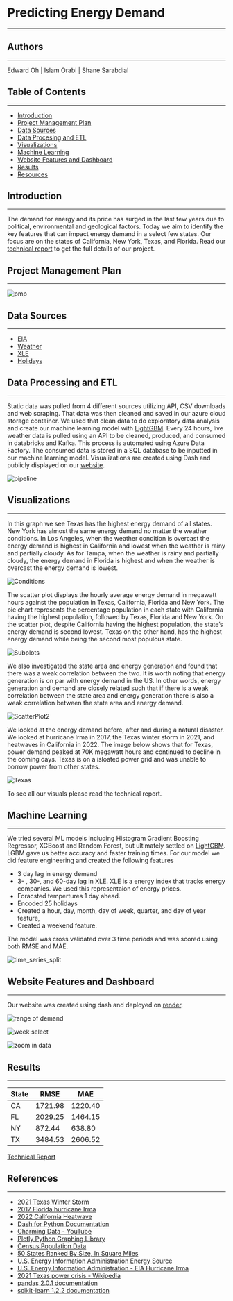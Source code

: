 # Predicting Energy Demand

---

## Authors

---

Edward Oh | Islam Orabi | Shane Sarabdial

## Table of Contents

---

- [Introduction](#introduction)
- [Project Management Plan](#project-management-plan)
- [Data Sources](#data-sources)
- [Data Procesing and ETL](#data-processing-and-etl)
- [Visualizations](#visualizations)
- [Machine Learning](#machine-learning)
- [Website Features and Dashboard](#website-features-and-dashboard)
- [Results](#results)
- [Resources](#references)

## Introduction

---

The demand for energy and its price has surged in the last few years due to political, environmental and geological factors. Today we aim to identify the key features that can impact energy demand in a select few states. Our focus are on the states of California, New York, Texas, and Florida. Read our [technical report](https://github.com/shane-sarabdial/WeatherWatts-/blob/main/Deliverables/TechnicalReport.pdf) to get the full details of our project.

## Project Management Plan

---

![pmp](/Images/Trello.png)

## Data Sources

---

- [EIA](https://www.eia.gov/opendata/)
- [Weather](https://www.visualcrossing.com/)
- [XLE](https://finance.yahoo.com/quote/XLE/history?p=XLE)
- [Holidays](https://www.timeanddate.com/holidays/us/)

## Data Processing and ETL

---

Static data was pulled from 4 different sources utilizing API, CSV downloads and web scraping. That data was then cleaned and saved in our azure cloud storage container. We used that clean data to do exploratory data analysis and create our machine learning model with [LightGBM](https://lightgbm.readthedocs.io/en/latest/pythonapi/lightgbm.LGBMRegressor.html). Every 24 hours, live weather data is pulled using an API to be cleaned, produced, and consumed in databricks and Kafka. This process is automated using Azure Data Factory. The consumed data is stored in a SQL database to be inputted in our machine learning model. Visualizations are created using Dash and publicly displayed on our [website](https://weatherwatts.onrender.com/).

![pipeline](/Images/FinalPipeline.png)

## Visualizations

---

In this graph we see Texas has the highest energy demand of all states. New York has almost the same energy demand no matter the weather conditions. In Los Angeles, when the weather condition is overcast the energy demand is highest in California and lowest when the weather is rainy and partially cloudy. As for Tampa, when the weather is rainy and partially cloudy, the energy demand in Florida is highest and when the weather is overcast the energy demand is lowest.

![Conditions](/Images/EDA/conditions_barchart.png)

The scatter plot displays the hourly average energy demand in megawatt hours against the population in Texas, California, Florida and New York. The pie chart represents the percentage population in each state with California having the highest population, followed by Texas, Florida and New York. On the scatter plot, despite California having the highest population, the state’s energy demand is second lowest. Texas on the other hand, has the highest energy demand while being the second most populous state.

![Subplots](/Images/EDA/subplots.png)

We also investigated the state area and energy generation and found that there was a weak correlation between the two. It is worth noting that energy generation is on par with energy demand in the US. In other words, energy generation and demand are closely related such that if there is a weak correlation between the state area and energy generation there is also a weak correlation between the state area and energy demand.

![ScatterPlot2](/Images/EDA/generation_scatterplot.png)

We looked at the energy demand before, after and during a natural disaster. We looked at hurricane Irma in 2017, the Texas winter storm in 2021, and heatwaves in California in 2022. The image below shows that for Texas, power demand peaked at 70K megawatt hours and continued to decline in the coming days. Texas is on a isloated power grid and was unable to borrow power from other states.

![Texas](/Images/Texas.png)

To see all our visuals please read the technical report.

## Machine Learning

---

We tried several ML models including Histogram Gradient Boosting Regressor, XGBoost and Random Forest, but ultimately settled on [LightGBM](https://lightgbm.readthedocs.io/en/latest/pythonapi/lightgbm.LGBMRegressor.html). LGBM gave us better accuracy and faster training times.
For our model we did feature engineering and created the following features

- 3 day lag in energy demand
- 3- , 30-, and 60-day lag in XLE. XLE is a energy index that tracks energy companies. We used this representaion of energy prices.
- Foracsted tempertures 1 day ahead.
- Encoded 25 holidays
- Created a hour, day, month, day of week, quarter, and day of year feature,
- Created a weekend feature.

The model was cross validated over 3 time periods and was scored using both RMSE and MAE.

![time_series_split](/Images/ts_split.png)

## Website Features and Dashboard

---

Our website was created using dash and deployed on [render](https://dashboard.render.com/).

![range of demand](/Images/GIFS/range%20of%20demand.gif)

![week select](/Images/GIFS/week%20select.gif)

![zoom in data](/Images/GIFS/zoom%20main.gif)

## Results

---


| State | RMSE    | MAE     |
| ------- | --------- | --------- |
| CA    | 1721.98 | 1220.40 |
| FL    | 2029.25 | 1464.15 |
| NY    | 872.44  | 638.80  |
| TX    | 3484.53 | 2606.52 |

[Technical Report](https://github.com/shane-sarabdial/WeatherWatts-/blob/main/Deliverables/TechnicalReport.pdf)

## References

---

- [2021 Texas Winter Storm](https://environmentamerica.org/texas/center/articles/the-texas-freeze-timeline-of-events/)
- [2017 Florida hurricane Irma](https://www.weather.gov/mfl/hurricaneirma)
- [2022 California Heatwave](http://www.caiso.com/Documents/california-iso-posts-analysis-of-september-heat-wave.pdf)
- [Dash for Python Documentation](https://dash.plotly.com/dash-enterprise)
- [Charming Data - YouTube](https://www.youtube.com/@CharmingData)
- [Plotly Python Graphing Library](https://plotly.com/python/)
- [Census Population Data](https://statics.teams.cdn.office.net/evergreen-assets/safelinks/1/atp-safelinks.html)
- [50 States Ranked By Size, In Square Miles](https://thefactfile.org/50-states-area/)
- [U.S. Energy Information Administration Energy Source](https://www.eia.gov/state/?sid=US)
- [U.S. Energy Information Administration - EIA Hurricane Irma](https://www.eia.gov/todayinenergy/detail.php?id=32992)
- [2021 Texas power crisis - Wikipedia](https://en.wikipedia.org/wiki/2021_Texas_power_crisis)
- [pandas 2.0.1 documentation](https://pandas.pydata.org/docs/index.html)
- [scikit-learn 1.2.2 documentation](https://scikit-learn.org/stable/index.html)
